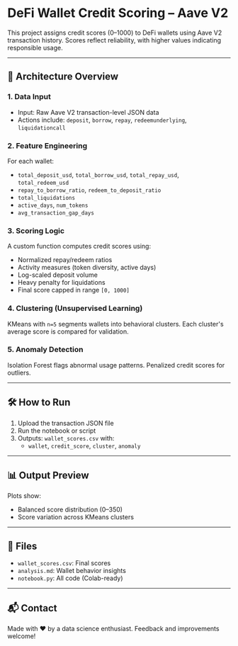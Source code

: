 # DeFi Wallet Credit Scoring – Aave V2

This project assigns credit scores (0–1000) to DeFi wallets using Aave V2 transaction history. Scores reflect reliability, with higher values indicating responsible usage.

---

## 🔧 Architecture Overview

### 1. **Data Input**
- Input: Raw Aave V2 transaction-level JSON data
- Actions include: `deposit`, `borrow`, `repay`, `redeemunderlying`, `liquidationcall`

### 2. **Feature Engineering**
For each wallet:
- `total_deposit_usd`, `total_borrow_usd`, `total_repay_usd`, `total_redeem_usd`
- `repay_to_borrow_ratio`, `redeem_to_deposit_ratio`
- `total_liquidations`
- `active_days`, `num_tokens`
- `avg_transaction_gap_days`

### 3. **Scoring Logic**
A custom function computes credit scores using:
- Normalized repay/redeem ratios
- Activity measures (token diversity, active days)
- Log-scaled deposit volume
- Heavy penalty for liquidations
- Final score capped in range `[0, 1000]`

### 4. **Clustering (Unsupervised Learning)**
KMeans with `n=5` segments wallets into behavioral clusters. Each cluster's average score is compared for validation.

### 5. **Anomaly Detection**
Isolation Forest flags abnormal usage patterns. Penalized credit scores for outliers.

---

## 🛠 How to Run

1. Upload the transaction JSON file
2. Run the notebook or script
3. Outputs: `wallet_scores.csv` with:
   - `wallet`, `credit_score`, `cluster`, `anomaly`

---

## 📊 Output Preview

Plots show:
- Balanced score distribution (0–350)
- Score variation across KMeans clusters

---

## 📁 Files

- `wallet_scores.csv`: Final scores
- `analysis.md`: Wallet behavior insights
- `notebook.py`: All code (Colab-ready)

---

## 📬 Contact

Made with ❤️ by a data science enthusiast. Feedback and improvements welcome!
